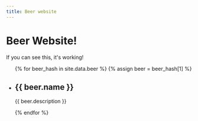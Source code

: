 ```yaml
---
title: Beer website
---
```


# Beer Website!

If you can see this, it's working!

<ul>
    {% for beer_hash in site.data.beer %}
    {% assign beer = beer_hash[1] %}
    <li>
        <h2>{{ beer.name }}</h2>
        <p>{{ beer.description }}</p>
    </li>
    {% endfor %}
</ul>
